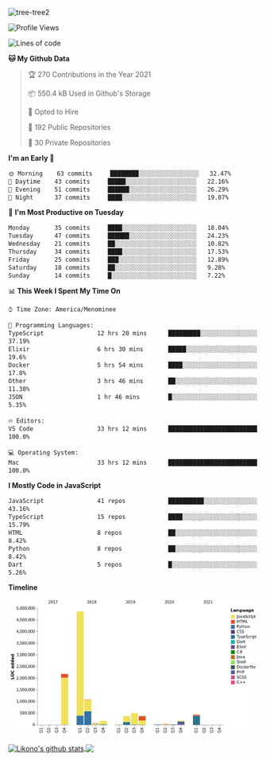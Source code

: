 ![tree-tree2](https://user-images.githubusercontent.com/15727947/99866266-688a6380-2b75-11eb-958b-273006b198d8.jpg)


<!--START_SECTION:waka-->
![Profile Views](http://img.shields.io/badge/Profile%20Views-5-blue)

![Lines of code](https://img.shields.io/badge/From%20Hello%20World%20I%27ve%20Written-10.3%20million%20lines%20of%20code-blue)

**🐱 My Github Data** 

> 🏆 270 Contributions in the Year 2021
 > 
> 📦 550.4 kB Used in Github's Storage 
 > 
> 💼 Opted to Hire
 > 
> 📜 192 Public Repositories 
 > 
> 🔑 30 Private Repositories  
 > 
**I'm an Early 🐤** 

```text
🌞 Morning    63 commits     ████████░░░░░░░░░░░░░░░░░   32.47% 
🌆 Daytime    43 commits     █████░░░░░░░░░░░░░░░░░░░░   22.16% 
🌃 Evening    51 commits     ██████░░░░░░░░░░░░░░░░░░░   26.29% 
🌙 Night      37 commits     ████░░░░░░░░░░░░░░░░░░░░░   19.07%

```
📅 **I'm Most Productive on Tuesday** 

```text
Monday       35 commits     ████░░░░░░░░░░░░░░░░░░░░░   18.04% 
Tuesday      47 commits     ██████░░░░░░░░░░░░░░░░░░░   24.23% 
Wednesday    21 commits     ██░░░░░░░░░░░░░░░░░░░░░░░   10.82% 
Thursday     34 commits     ████░░░░░░░░░░░░░░░░░░░░░   17.53% 
Friday       25 commits     ███░░░░░░░░░░░░░░░░░░░░░░   12.89% 
Saturday     18 commits     ██░░░░░░░░░░░░░░░░░░░░░░░   9.28% 
Sunday       14 commits     █░░░░░░░░░░░░░░░░░░░░░░░░   7.22%

```


📊 **This Week I Spent My Time On** 

```text
⌚︎ Time Zone: America/Menominee

💬 Programming Languages: 
TypeScript               12 hrs 20 mins      █████████░░░░░░░░░░░░░░░░   37.19% 
Elixir                   6 hrs 30 mins       █████░░░░░░░░░░░░░░░░░░░░   19.6% 
Docker                   5 hrs 54 mins       ████░░░░░░░░░░░░░░░░░░░░░   17.8% 
Other                    3 hrs 46 mins       ██░░░░░░░░░░░░░░░░░░░░░░░   11.38% 
JSON                     1 hr 46 mins        █░░░░░░░░░░░░░░░░░░░░░░░░   5.35%

🔥 Editors: 
VS Code                  33 hrs 12 mins      █████████████████████████   100.0%

💻 Operating System: 
Mac                      33 hrs 12 mins      █████████████████████████   100.0%

```

**I Mostly Code in JavaScript** 

```text
JavaScript               41 repos            ██████████░░░░░░░░░░░░░░░   43.16% 
TypeScript               15 repos            ████░░░░░░░░░░░░░░░░░░░░░   15.79% 
HTML                     8 repos             ██░░░░░░░░░░░░░░░░░░░░░░░   8.42% 
Python                   8 repos             ██░░░░░░░░░░░░░░░░░░░░░░░   8.42% 
Dart                     5 repos             █░░░░░░░░░░░░░░░░░░░░░░░░   5.26%

```


**Timeline**

![Chart not found](https://raw.githubusercontent.com/ianlikono/ianlikono/main/charts/bar_graph.png) 


<!--END_SECTION:waka-->


<a href="https://github.com/ianlikono">
  <img align="center" src="https://github-readme-stats.anuraghazra1.vercel.app/api?username=ianlikono&show_icons=true&include_all_commits=true&theme=material-palenight" alt="Likono's github stats" />
</a>
<a href="https://github.com/ianlikono">
  <img align="center" src="https://github-readme-stats.anuraghazra1.vercel.app/api/top-langs/?username=ianlikono&layout=compact&theme=material-palenight" />
</a>


